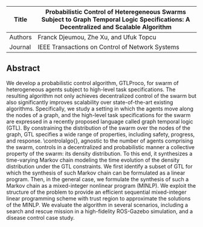 | Title      | Probabilistic Control of Heteregeneous Swarms Subject to Graph Temporal Logic Specifications: A Decentralized and Scalable Algorithm                  |
|------------|----------------------------------------------------------------------------------------------|
| Authors    | Franck Djeumou, Zhe Xu, and Ufuk Topcu                                                |
| Journal |  IEEE Transactions on Control of Network Systems                                                            |

## Abstract

We develop a probabilistic control algorithm, GTLProco, for swarm of heterogeneous agents subject to high-level task specifications. The resulting algorithm not only achieves decentralized control of the swarm but also significantly improves scalability over state-of-the-art existing algorithms. Specifically, we study a setting in which the agents move along the nodes of a graph, and the high-level task specifications for the swarm are expressed in a recently proposed language called graph temporal logic (GTL). By constraining the distribution of the swarm over the nodes of the graph, GTL specifies a wide range of properties, including safety, progress, and response. \controlalgo{}, agnostic to the number of agents comprising the swarm, controls in a decentralized and probabilistic manner a collective property of the swarm: its density distribution. To this end, it synthesizes a time-varying Markov chain modeling the time evolution of the density distribution under the GTL constraints. We first identify a subset of GTL for which the synthesis of such Markov chain can be formulated as a linear program. Then, in the general case, we formulate the synthesis of such a Markov chain as a mixed-integer nonlinear program (MINLP). We exploit the structure of the problem to provide an efficient sequential mixed-integer linear programming scheme with trust region to approximate the solutions of the MINLP. We evaluate the algorithm in several scenarios, including a search and rescue mission in a high-fidelity ROS-Gazebo simulation, and a disease control case study.

